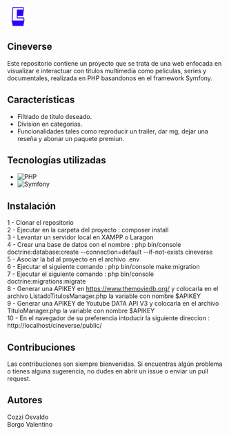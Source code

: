 <img src="https://raw.githubusercontent.com/ValentinoBorgo/Cineverse/cec23920ff829c0b602a0bd32a1796892bbf9fd7/public/c.svg" alt="" width="50px"> 

## Cineverse

Este repositorio contiene un proyecto que se trata de una web enfocada en visualizar e interactuar con titulos multimedia como peliculas, series y documentales, realizada en PHP basandonos en el framework Symfony.

## Características

- Filtrado de titulo deseado.
- Division en categorias.
- Funcionalidades tales como reproducir un trailer, dar mg, dejar una reseña y abonar un paquete premiun.

## Tecnologías utilizadas

- ![PHP](https://img.shields.io/badge/-PHP-333333?style=flat&logo=PHP)</br>
- ![Symfony](https://img.shields.io/badge/-Symfony-333333?style=flat&logo=Symfony)</br>

## Instalación
1 - Clonar el repositorio</br>
2 - Ejecutar en la carpeta del proyecto : composer install</br>
3 - Levantar un servidor local en XAMPP o Laragon</br>
4 - Crear una base de datos con el nombre : php bin/console doctrine:database:create --connection=default --if-not-exists cineverse</br>
5 - Asociar la bd al proyecto en el archivo .env</br>
6 - Ejecutar el siguiente comando : php bin/console make:migration</br>
7 - Ejecutar el siguiente comando : php bin/console doctrine:migrations:migrate</br>
8 - Generar una APIKEY en  https://www.themoviedb.org/ y colocarla en el archivo ListadoTitulosManager.php la variable con nombre $APIKEY</br>
9 - Generar una APIKEY de Youtube DATA API V3 y colocarla en el archivo TituloManager.php la variable con nombre $APIKEY</br>
10 - En el navegador de su preferencia intoducir la siguiente direccion : http://localhost/cineverse/public/</br>

## Contribuciones

Las contribuciones son siempre bienvenidas. Si encuentras algún problema o tienes alguna sugerencia, no dudes en abrir un issue o enviar un pull request.

## Autores

Cozzi Osvaldo</br>
Borgo Valentino</br>

